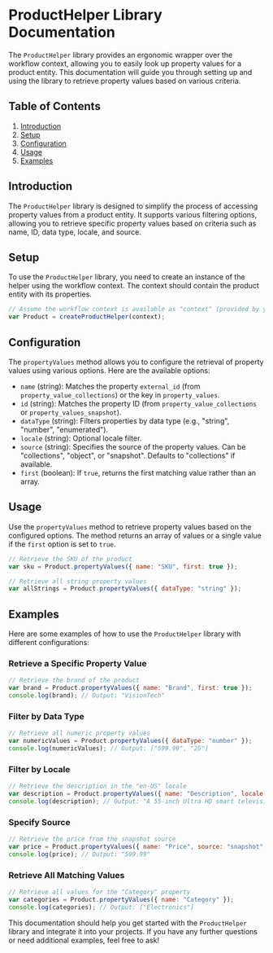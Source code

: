 # ProductHelper Library Documentation

The `ProductHelper` library provides an ergonomic wrapper over the workflow context, allowing you to easily look up property values for a product entity. This documentation will guide you through setting up and using the library to retrieve property values based on various criteria.

## Table of Contents

1. [Introduction](#introduction)
2. [Setup](#setup)
3. [Configuration](#configuration)
4. [Usage](#usage)
5. [Examples](#examples)

## Introduction

The `ProductHelper` library is designed to simplify the process of accessing property values from a product entity. It supports various filtering options, allowing you to retrieve specific property values based on criteria such as name, ID, data type, locale, and source.

## Setup

To use the `ProductHelper` library, you need to create an instance of the helper using the workflow context. The context should contain the product entity with its properties.

```javascript
// Assume the workflow context is available as "context" (provided by your environment).
var Product = createProductHelper(context);
```

## Configuration

The `propertyValues` method allows you to configure the retrieval of property values using various options. Here are the available options:

- `name` (string): Matches the property `external_id` (from `property_value_collections`) or the key in `property_values`.
- `id` (string): Matches the property ID (from `property_value_collections` or `property_values_snapshot`).
- `dataType` (string): Filters properties by data type (e.g., "string", "number", "enumerated").
- `locale` (string): Optional locale filter.
- `source` (string): Specifies the source of the property values. Can be "collections", "object", or "snapshot". Defaults to "collections" if available.
- `first` (boolean): If `true`, returns the first matching value rather than an array.

## Usage

Use the `propertyValues` method to retrieve property values based on the configured options. The method returns an array of values or a single value if the `first` option is set to `true`.

```javascript
// Retrieve the SKU of the product
var sku = Product.propertyValues({ name: "SKU", first: true });

// Retrieve all string property values
var allStrings = Product.propertyValues({ dataType: "string" });
```

## Examples

Here are some examples of how to use the `ProductHelper` library with different configurations:

### Retrieve a Specific Property Value

```javascript
// Retrieve the brand of the product
var brand = Product.propertyValues({ name: "Brand", first: true });
console.log(brand); // Output: "VisionTech"
```

### Filter by Data Type

```javascript
// Retrieve all numeric property values
var numericValues = Product.propertyValues({ dataType: "number" });
console.log(numericValues); // Output: ["599.99", "25"]
```

### Filter by Locale

```javascript
// Retrieve the description in the "en-US" locale
var description = Product.propertyValues({ name: "Description", locale: "en-US", first: true });
console.log(description); // Output: "A 55-inch Ultra HD smart television with vibrant colors and deep blacks."
```

### Specify Source

```javascript
// Retrieve the price from the snapshot source
var price = Product.propertyValues({ name: "Price", source: "snapshot", first: true });
console.log(price); // Output: "599.99"
```

### Retrieve All Matching Values

```javascript
// Retrieve all values for the "Category" property
var categories = Product.propertyValues({ name: "Category" });
console.log(categories); // Output: ["Electronics"]
```

This documentation should help you get started with the `ProductHelper` library and integrate it into your projects. If you have any further questions or need additional examples, feel free to ask!
